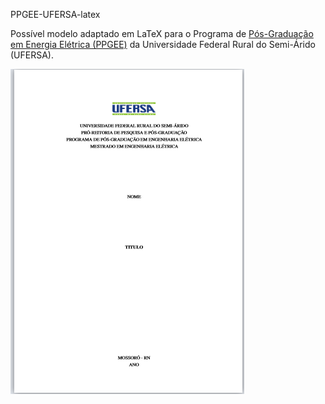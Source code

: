  PPGEE-UFERSA-latex
 
 Possível modelo adaptado em LaTeX para o Programa de [Pós-Graduação em Energia Elétrica (PPGEE)](https://ppgee.ufersa.edu.br/documentos-e-formularios/) da Universidade Federal Rural do Semi-Árido (UFERSA).  
 
 
 ![Figure](https://github.com/roscibely/PPGEE-UFERSA-latex/blob/main/figuras/capa.png)
